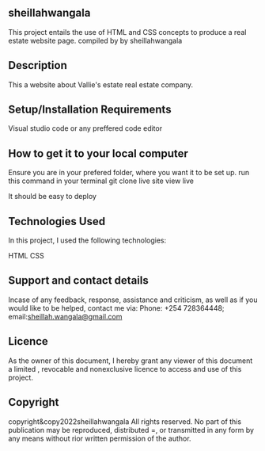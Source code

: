 ## sheillahwangala
This project entails the use of HTML and CSS concepts to produce a real estate website page. compiled by by sheillahwangala

## Description
This a website about Vallie's estate real estate company.

## Setup/Installation Requirements
Visual studio code or any preffered code editor 

## How to get it to your local computer
Ensure you are in your prefered folder, where you want it to be set up. run this command in your terminal git clone live site view live

It should be easy to deploy

## Technologies Used
In this project, I used the following technologies:

HTML CSS

## Support and contact details
Incase of any feedback, response, assistance and criticism, as well as if you would like to be helped, contact me via: Phone: +254 728364448; email:sheillah.wangala@gmail.com
## Licence
As the owner of this document, I hereby grant any viewer of this document a limited , revocable and nonexclusive licence to access and use of this project.
## Copyright
copyright&copy2022sheillahwangala
All rights reserved. No part of this publication may be reproduced, distributed =, or transmitted in any form by any means without rior written permission of the author.